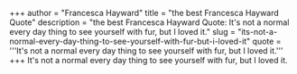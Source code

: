 +++
author = "Francesca Hayward"
title = "the best Francesca Hayward Quote"
description = "the best Francesca Hayward Quote: It's not a normal every day thing to see yourself with fur, but I loved it."
slug = "its-not-a-normal-every-day-thing-to-see-yourself-with-fur-but-i-loved-it"
quote = '''It's not a normal every day thing to see yourself with fur, but I loved it.'''
+++
It's not a normal every day thing to see yourself with fur, but I loved it.
